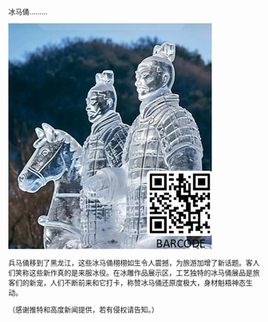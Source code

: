 冰马俑………


![冰马俑](https://github.com/ywangnccu/ywang/blob/main/images/ICE_TERRACOTTA_WARRIORS.jpg)

兵马俑移到了黑龙江，这些冰马俑栩栩如生令人震撼，为旅游加增了新话题。客人们笑称这些新作真的是来服冰役。在冰雕作品展示区，工艺独特的冰马俑展品是旅客们的新宠，人们不断前来和它打卡，称赞冰马俑还原度极大，身材魁梧神态生动。


（感谢推特和高度新闻提供，若有侵权请告知。）
